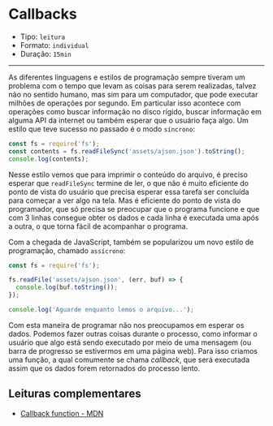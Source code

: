 # Callbacks

* Tipo: `leitura`
* Formato: `individual`
* Duração: `15min`

***

As diferentes linguagens e estilos de programação sempre tiveram um problema com o tempo que levam as coisas para serem realizadas, talvez não no sentido humano, mas sim para um computador, que pode executar milhões de operações por segundo. Em particular isso acontece com operações como buscar informação no disco rígido, buscar informação em alguma API da internet ou também esperar que o usuário faça algo. Um estilo que teve sucesso no passado é o modo `síncrono`:

```js
const fs = require('fs');
const contents = fs.readFileSync('assets/ajson.json').toString();
console.log(contents);
```
Nesse estilo vemos que para imprimir o conteúdo do arquivo, é preciso esperar que `readFileSync` termine de ler, o que não é muito eficiente do ponto de vista do usuário que precisa esperar essa tarefa ser concluída para começar a ver algo na tela. Mas é eficiente do ponto de vista do programador, que só precisa se preocupar que o programa funcione e que com 3 linhas consegue obter os dados e cada linha é executada uma após a outra, o que torna fácil de acompanhar o programa.

Com a chegada de JavaScript, também se popularizou um novo estilo de programação, chamado `assícrono`:
```js
const fs = require('fs');

fs.readFile('assets/ajson.json', (err, buf) => {
  console.log(buf.toString());
});

console.log('Aguarde enquanto lemos o arquivo...');
```

Com esta maneira de programar não nos preocupamos em esperar os dados. Podemos fazer outras coisas durante o processo, como informar o usuário que algo está sendo executado por meio de uma mensagem (ou barra de progresso se estivermos em uma página web). Para isso criamos uma função, a qual comumente se chama *callback*, que será executada assim que os dados forem retornados do processo lento.

## Leituras complementares

* [Callback function - MDN](https://developer.mozilla.org/en-US/docs/Glossary/Callback_function)
